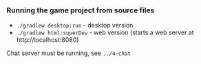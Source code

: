 ### Running the game project from source files

- `./gradlew desktop:run` - desktop version
- `./gradlew html:superDev` - web version (starts a web server at http://localhost:8080)

Chat server must be running, see `../4-chat`
